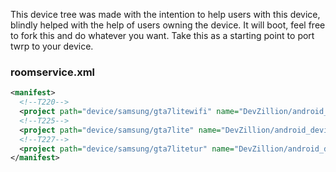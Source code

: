 This device tree was made with the intention to help users with this device, blindly helped with the help of users owning the device.
It will boot, feel free to fork this and do whatever you want. Take this as a starting point to port twrp to your device.

### roomservice.xml
```xml
<manifest>
  <!--T220-->
  <project path="device/samsung/gta7litewifi" name="DevZillion/android_device_samsung_gta7lite" remote="github" revision="gta7litewifixx"/>
  <!--T225-->
  <project path="device/samsung/gta7lite" name="DevZillion/android_device_samsung_gta7lite" remote="github" revision="gta7litexx"/>
  <!--T227-->
  <project path="device/samsung/gta7litetur" name="DevZillion/android_device_samsung_gta7lite" remote="github" revision="gta7litetur"/>
</manifest>
```

